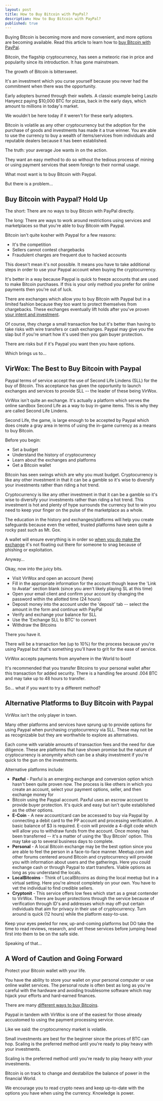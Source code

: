 ```yaml
---
layout: post
title: How to Buy Bitcoin with PayPal?
description: How to Buy Bitcoin with PayPal?
published: true
---
```


Buying Bitcoin is becoming more and more convenient, and more options are becoming available. Read this article to learn how to <a href="/what-is-an-application-coin/">buy Bitcoin with PayPal</a>.

Bitcoin, the flagship cryptocurrency, has seen a meteoric rise in price and popularity since its introduction. It has gone mainstream.

The growth of Bitcoin is bittersweet.

It's an investment which you curse yourself because you never had the commitment when there was the opportunity.

Early adopters burned through their wallets. A classic example being Laszlo Hanyecz paying $10,000 BTC for pizzas, back in the early days, which amount to millions in today's market.

We wouldn't be here today if it weren't for these early adopters.

Bitcoin is volatile as any other cryptocurrency but the adoption for the purchase of goods and investments has made it a true winner. You are able to use the currency to buy a wealth of items/services from individuals and reputable dealers because it has been established.

The truth: your average Joe wants in on the action.

They want an easy method to do so without the tedious process of mining or using payment services that seem foreign to their normal usage.

What most want is to buy Bitcoin with Paypal.

But there is a problem...

<h2>Buy Bitcoin with Paypal? Hold Up</h2>

The short: There are no ways to buy Bitcoin with PayPal directly.

The long: There are ways to work around restrictions using services and marketplaces so that you're able to buy Bitcoin with Paypal.

Bitcoin isn't quite kosher with Paypal for a few reasons:
<ul>
<li>It's the competition</li>
<li>Sellers cannot contest chargebacks</li>
<li>Fraudulent charges are frequent due to hacked accounts</li>
</ul>

This doesn't mean it's not possible. It means you have to take additional steps in order to use your Paypal account when buying the cryptocurrency. 

It's better in a way because Paypal is quick to freeze accounts that are used to make Bitcoin purchases. If this is your only method you prefer for online payments then you're out of luck.

There are exchanges which allow you to buy Bitcoin with Paypal but in a limited fashion because they too want to protect themselves from chargebacks. These exchanges eventually lift holds after you've proven <a href="/popular-cryptocurrency-videos/">your intent and investment</a>.

Of course, they charge a small transaction fee but it's better than having to take risks with wire transfers or cash exchanges. Paypal may give you the slap but if you're smart how it's used then you gain buyer protection.

There are risks but if it's Paypal you want then you have options.

Which brings us to...

<h2>VirWox: The Best to Buy Bitcoin with Paypal</h2>

Paypal terms of service accept the use of Second Life Lindens (SLL) for the buy of Bitcoin. This acceptance has given the opportunity to launch exchanges and services to provide SLL -- the leader of these being VirWox.

VirWox isn't quite an exchange. It's actually a platform which serves the online sandbox Second Life as a way to buy in-game items. This is why they are called Second Life Lindens.

Second Life, the game, is large enough to be accepted by Paypal which does create a gray area in terms of using the in-game currency as a means to buy Bitcoin.

Before you begin:
<ul>
<li>Set a budget</li>
<li>Understand the history of cryptocurrency</li>
<li>Learn about the exchanges and platforms</li>
<li>Get a Bitcoin wallet</li>
</ul>

Bitcoin has seen swings which are why you must budget. Cryptocurrency is like any other investment in that it can be a gamble so it's wise to diversify your investments rather than riding a hot trend.

Cryptocurrency is like any other investment in that it can be a gamble so it's wise to diversify your investments rather than riding a hot trend. This investment is hot and plenty of hype surrounds the currency but to win you need to keep your finger on the pulse of the marketplace as a whole.

The education in the history and exchanges/platforms will help you create safeguards because even the vetted, trusted platforms have seen quite a rocky past such as Mt. Gox. 

A wallet will ensure everything is in order so <a href="/ultimate-guide-to-pivx/">when you do make the exchange</a> it's not floating out there for someone to snag because of phishing or exploitation.

Anyway...

Okay, now into the juicy bits.

<ul>
<li>Visit VirWox and open an account (here)</li>
<li>Fill in the appropriate information for the account though leave the 'Link to Avatar' section blank (since you aren't likely playing SL at this time)</li>
<li>Open your email client and confirm your account by changing the password within the allotted time (24 hours)</li>
<li>Deposit money into the account under the 'deposit' tab -- select the amount in the form and continue with PayPal</li>
<li>Verify and exchange your balance for SLL</li>
<li>Use the 'Exchange SLL to BTC' to convert</li>
<li>Withdraw the Bitcoins</li>
</ul>

There you have it.

There will be a transaction fee (up to 10%) for the process because you're using Paypal but that's something you'll have to grit for the ease of service.

VirWox accepts payments from anywhere in the World to boot! 

It's recommended that you transfer Bitcoins to your personal wallet after this transaction for added security. There is a handling fee around .004 BTC and may take up to 48 hours to transfer.

So... what if you want to try a different method?

<h2>Alternative Platforms to Buy Bitcoin with Paypal</h2>

VirWox isn't the only player in town.

Many other platforms and services have sprung up to provide options for using Paypal when purchasing cryptocurrency via SLL. These may not be as recognizable but they are worthwhile to explore as alternatives.

Each come with variable amounts of transaction fees and the need for due diligence. These are platforms that have shown promise but the nature of cryptocurrency is anonymity which can be a shaky investment if you're quick to the gun on the investments.

Alternative platforms include:

<ul>
<li><strong>Paxful</strong> - Paxful is an emerging exchange and conversion option which hasn't been quite proven now. The process is like others in which you create an account, select your payment options, seller, and then exchange money for <li>Bitcoin using the Paypal account. Paxful uses an escrow account to provide buyer protection. It's quick and easy but isn't quite established as the other options.</li>
<li><strong>E-Coin</strong> - A new account/card can be accessed to buy via Paypal by connecting a debit card to the PP account and processing verification. A basic balance of $3 is required. E-coin will provide a 4-digit code which will allow you to withdraw funds from the account. Once money has been transferred -- it's a matter of using the 'Buy Bitcoin' option. This may take up to several business days to complete.</li>
<li><strong>Personal</strong> - A local Bitcoin exchange may be the best option since you are able to feel the person in a face-to-face manner. Meetup.com and other forums centered around Bitcoin and cryptocurrency will provide you with information about users and the gatherings. Here you could exchange cash or through Paypal to start transfers. Viable options as long as you understand the locals.</li>
<li><strong>LocalBitcoins</strong> - Think of LocalBitcoins as doing the local meetup but in a virtual setting. Here you're almost completely on your own. You have to vet the individual to find credible sellers. </li>
<li><strong>Cryptonit</strong> - This service offers low fees which start as a great contender to VirWox. There are buyer protections through the service because of verification through ID's and addresses which may off-put certain individuals that aim for privacy in their use of cryptocurrency. Turn around is quick (12 hours) while the platform easy-to-use.</li>
</ul>

<p>Keep your eyes peeled for new, up-and-coming platforms but DO take the time to read reviews, research, and vet these services before jumping head first into them to be on the safe side.

Speaking of that...

<h2>A Word of Caution and Going Forward</h2>

Protect your Bitcoin wallet with your life.

You have the ability to store your wallet on your personal computer or use online wallet services. The personal route is often best as long as you're careful with the hardware and avoiding troublesome software which may hijack your efforts and hard-earned finances.

There are many <a href="/where-and-how-to-purchase-sell-btc-instantly-with-cash/">different ways to buy Bitcoins</a>.

Paypal in tandem with VirWox is one of the easiest for those already accustomed to using the payment processing service.

Like we said: the cryptocurrency market is volatile.

Small investments are best for the beginner since the prices of BTC can hop. Scaling is the preferred method until you're ready to play heavy with your investments.

Scaling is the preferred method until you're ready to play heavy with your investments.

Bitcoin is on track to change and destabilize the balance of power in the financial World. 

We encourage you to read crypto news and keep up-to-date with the options you have when using the currency. Knowledge is power.
